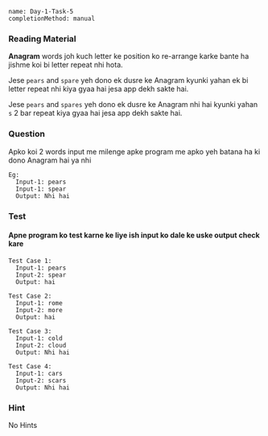```ngMeta
name: Day-1-Task-5
completionMethod: manual
```

### Reading Material
**Anagram** words joh kuch letter ke position ko re-arrange karke bante ha jishme koi bi letter repeat nhi hota.

Jese `pears` and `spare` yeh dono ek dusre ke Anagram kyunki yahan ek bi letter repeat nhi kiya gyaa hai jesa app dekh sakte hai.

Jese `pears` and `spares` yeh dono ek dusre ke Anagram nhi hai kyunki yahan `s` 2 bar repeat kiya gyaa hai jesa app dekh sakte hai.

### Question
Apko koi 2 words input me milenge apke program me apko yeh batana ha ki dono Anagram hai ya nhi


```
Eg:
  Input-1: pears
  Input-1: spear
  Output: Nhi hai
```

### Test
#### Apne program ko test karne ke liye ish input ko dale ke uske output check kare

```
Test Case 1:
  Input-1: pears  
  Input-2: spear
  Output: hai
```

```
Test Case 2:
  Input-1: rome  
  Input-2: more
  Output: hai
```


```
Test Case 3:
  Input-1: cold  
  Input-2: cloud
  Output: Nhi hai
```


```
Test Case 4:
  Input-1: cars  
  Input-2: scars
  Output: Nhi hai
```

### Hint
No Hints
<!-- Input-1 me ek letter jitni bar hai agar wahi letter utni bar Input-2 me nhi hai toh woh Anagram nhi hai. -->
